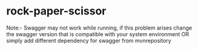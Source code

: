 # rock-paper-scissor

Note:- Swagger may not work while running, if this problem arises change the swagger version that is compatible with your system environment OR simply add different dependency for swagger from mvnrepository
